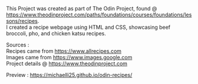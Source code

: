 This Project was created as part of The Odin Project, found @ https://www.theodinproject.com/paths/foundations/courses/foundations/lessons/recipes. \
I created a recipe webpage using HTML and CSS, showcasing beef broccoli, pho, and chicken katsu recipes.

Sources : \
Recipes came from https://www.allrecipes.com \
Images came from https://www.images.google.com \
Project details @ https://www.theodinproject.com 

Preview : https://michaelli25.github.io/odin-recipes/

